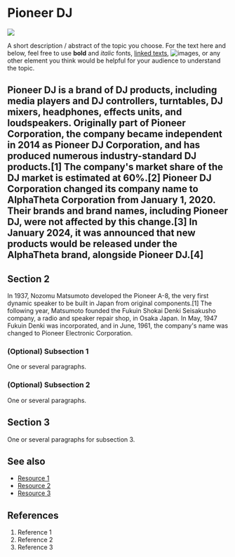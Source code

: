 # Pioneer DJ 
![](https://m.media-amazon.com/images/I/814i78bo5ZL.jpg)

A short description / abstract of the topic you choose. For the text here and below, feel free to use **bold** and *italic* fonts, [linked texts](url),  ![images](url), or any other element you think would be helpful for your audience to understand the topic.


## Pioneer DJ is a brand of DJ products, including media players and DJ controllers, turntables, DJ mixers, headphones, effects units, and loudspeakers. Originally part of Pioneer Corporation, the company became independent in 2014 as Pioneer DJ Corporation, and has produced numerous industry-standard DJ products.[1] The company's market share of the DJ market is estimated at 60%.[2] Pioneer DJ Corporation changed its company name to AlphaTheta Corporation from January 1, 2020. Their brands and brand names, including Pioneer DJ, were not affected by this change.[3] In January 2024, it was announced that new products would be released under the AlphaTheta brand, alongside Pioneer DJ.[4]


## Section 2
In 1937, Nozomu Matsumoto developed the Pioneer A-8, the very first dynamic speaker to be built in Japan from original components.[1] The following year, Matsumoto founded the Fukuin Shokai Denki Seisakusho company, a radio and speaker repair shop, in Osaka Japan. In May, 1947 Fukuin Denki was incorporated, and in June, 1961, the company's name was changed to Pioneer Electronic Corporation.
### (Optional) Subsection 1
One or several paragraphs.
### (Optional) Subsection 2
One or several paragraphs.

## Section 3
One or several paragraphs for subsection 3.

## See also
- [Resource 1](url)
- [Resource 2](url)
- [Resource 3](url)

## References
1. Reference 1
2. Reference 2
3. Reference 3
